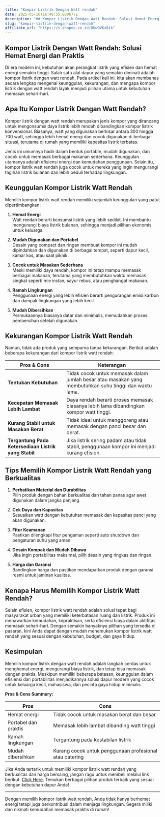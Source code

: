 ```yaml
---
title: "Kompir Listrik Dengan Watt rendah"
date: 2025-05-16T16:48:55.800677Z
description: "## Kompor Listrik Dengan Watt Rendah: Solusi Hemat Energi dan Praktis..."
slug: "kompir-listrik-dengan-watt-rendah"
affiliate_url: "https://s.shopee.co.id/8UwQVKxBik"
---
```

## Kompor Listrik Dengan Watt Rendah: Solusi Hemat Energi dan Praktis

Di era modern ini, kebutuhan akan perangkat listrik yang efisien dan hemat energi semakin tinggi. Salah satu alat dapur yang semakin diminati adalah kompor listrik dengan watt rendah. Pada artikel kali ini, kita akan membahas secara lengkap mengenai keunggulan, kekurangan, dan mengapa kompor listrik dengan watt rendah layak menjadi pilihan utama untuk kebutuhan memasak sehari-hari.

## Apa Itu Kompor Listrik Dengan Watt Rendah?

Kompor listrik dengan watt rendah merupakan jenis kompor yang dirancang untuk mengonsumsi daya listrik lebih rendah dibandingkan kompor listrik konvensional. Biasanya, watt yang digunakan berkisar antara 300 hingga 700 watt, sehingga lebih hemat energi dan cocok digunakan di berbagai situasi, terutama di rumah yang memiliki kapasitas listrik terbatas.

Jenis ini umumnya hadir dalam bentuk portable, mudah digunakan, dan cocok untuk memasak berbagai makanan sederhana. Keunggulan utamanya adalah efisiensi energi dan kemudahan penggunaan. Selain itu, kompor listrik watt rendah juga cocok untuk mereka yang ingin mengurangi tagihan listrik bulanan dan lebih peduli terhadap lingkungan.

## Keunggulan Kompor Listrik Watt Rendah

Memilih kompor listrik watt rendah memiliki sejumlah keunggulan yang patut dipertimbangkan:

1. **Hemat Energi**  
Watt rendah berarti konsumsi listrik yang lebih sedikit. Ini membantu mengurangi biaya listrik bulanan, sehingga menjadi pilihan ekonomis untuk keluarga.

2. **Mudah Digunakan dan Portabel**  
Desain yang compact dan ringan membuat kompor ini mudah dipindahkan dan digunakan di berbagai tempat, seperti dapur kecil, kamar kos, atau saat piknik.

3. **Cocok untuk Masakan Sederhana**  
Meski memiliki daya rendah, kompor ini tetap mampu memasak berbagai makanan, terutama yang membutuhkan waktu memasak singkat seperti mie instan, sayur rebus, atau penghangat makanan.

4. **Ramah Lingkungan**  
Penggunaan energi yang lebih efisien berarti pengurangan emisi karbon dan dampak lingkungan yang lebih kecil.

5. **Mudah Dibersihkan**  
Permukaannya biasanya datar dan minimalis, memudahkan proses pembersihan setelah digunakan.

## Kekurangan Kompor Listrik Watt Rendah

Namun, tidak ada produk yang sempurna tanpa kekurangan. Berikut adalah beberapa kekurangan dari kompor listrik watt rendah:

| **Pros & Cons** | **Keterangan** |
|-----------------|----------------|
| **Tentukan Kebutuhan** | Tidak cocok untuk memasak dalam jumlah besar atau masakan yang membutuhkan suhu tinggi dan waktu lama. |
| **Kecepatan Memasak Lebih Lambat** | Daya rendah berarti proses memasak biasanya lebih lama dibandingkan kompor watt tinggi. |
| **Kurang Stabil untuk Masakan Berat** | Tidak ideal untuk menggoreng atau memasak dengan panci besar dan berat. |
| **Tergantung Pada Ketersediaan Listrik yang Stabil** | Jika listrik sering padam atau tidak stabil, penggunaan kompor ini menjadi kurang efisien. |

## Tips Memilih Kompor Listrik Watt Rendah yang Berkualitas

1. **Perhatikan Material dan Durabilitas**  
Pilih produk dengan bahan berkualitas dan tahan panas agar awet digunakan dalam jangka panjang.

2. **Cek Daya dan Kapasitas**  
Sesuaikan watt dengan kebutuhan memasak dan kapasitas panci yang akan digunakan.

3. **Fitur Keamanan**  
Pastikan dilengkapi fitur pengaman seperti auto shutdown dan pengaturan suhu yang aman.

4. **Desain Kompak dan Mudah Dibawa**  
Jika ingin portabilitas maksimal, pilih desain yang ringkas dan ringan.

5. **Harga dan Garansi**  
Bandingkan harga dan pastikan mendapatkan produk dengan garansi resmi untuk jaminan kualitas.

## Kenapa Harus Memilih Kompor Listrik Watt Rendah?

Selain efisien, kompor listrik watt rendah adalah solusi tepat bagi masyarakat urban yang memiliki keterbatasan ruang dan listrik. Produk ini menawarkan kemudahan, kepraktisan, serta efisiensi biaya dalam aktifitas memasak sehari-hari. Dengan semakin banyaknya pilihan yang tersedia di pasaran, kini Anda dapat dengan mudah menemukan kompor listrik watt rendah yang sesuai dengan kebutuhan, budget, dan gaya hidup.

## Kesimpulan

Memilih kompor listrik dengan watt rendah adalah langkah cerdas untuk menghemat energi, mengurangi biaya listrik, dan tetap bisa memasak dengan praktis. Meskipun memiliki beberapa batasan, keunggulan dalam efisiensi dan portabilitas menjadikannya solusi dapur modern yang cocok untuk keluarga kecil, mahasiswa, dan pecinta gaya hidup minimalis.

**Pros & Cons Summary:**

| **Pros** | **Cons** |
|---|---|
| Hemat energi | Tidak cocok untuk masakan berat dan besar |
| Portabel dan praktis | Memasak lebih lambat dibanding watt tinggi |
| Ramah lingkungan | Tergantung pada kestabilan listrik |
| Mudah dibersihkan | Kurang cocok untuk penggunaan profesional atau catering |

Jika Anda tertarik untuk memiliki kompor listrik watt rendah yang berkualitas dan harga bersaing, jangan ragu untuk membeli melalui link berikut: [Click Here](https://s.shopee.co.id/8UwQVKxBik). Temukan berbagai pilihan produk terbaik yang sesuai dengan kebutuhan dapur Anda!

---

Dengan memilih kompor listrik watt rendah, Anda tidak hanya berhemat energi tetapi juga berkontribusi dalam menjaga lingkungan. Segera miliki dan nikmati kemudahan memasak praktis di rumah!